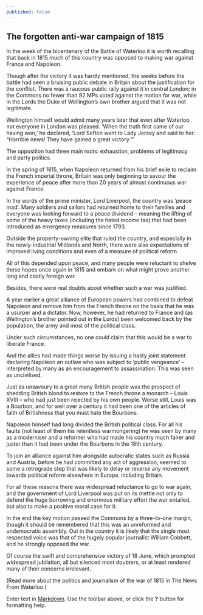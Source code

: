 ```yaml
---
published: false
---
```


## The forgotten anti-war campaign of 1815
In the week of the bicentenary of the Battle of Waterloo it is worth recalling that back in 1815 much of this country was opposed to making war against France and Napoleon. 

Though after the victory it was hardly mentioned, the weeks before the battle had seen a bruising public debate in Britain about the justification for the conflict. There was a raucous public rally against it in central London; in the Commons no fewer than 92 MPs voted against the motion for war, while in the Lords the Duke of Wellington’s own brother argued that it was not legitimate. 

Wellington himself would admit many years later that even after Waterloo not everyone in London was pleased. ‘When the truth first came of our having won,’ he declared, ‘Lord Sefton went to Lady Jersey and said to her: “Horrible news! They have gained a great victory.”’

The opposition had three main roots: exhaustion, problems of legitimacy and party politics. 

In the spring of 1815, when Napoleon returned from his brief exile to reclaim the French imperial throne, Britain was only beginning to savour the experience of peace after more than 20 years of almost continuous war against France. 

In the words of the prime minister, Lord Liverpool, the country was ‘peace mad’. Many soldiers and sailors had returned home to their families and everyone was looking forward to a peace dividend – meaning the lifting of some of the heavy taxes (including the hated income tax) that had been introduced as emergency measures since 1793. 

Outside the property-owning elite that ruled the country, and especially in the newly-industrial Midlands and North, there were also expectations of improved living conditions and even of a measure of political reform.

All of this depended upon peace, and many people were reluctant to shelve these hopes once again in 1815 and embark on what might prove another long and costly foreign war.

Besides, there were real doubts about whether such a war was justified.

A year earlier a great alliance of European powers had combined to defeat Napoleon and remove him from the French throne on the basis that he was a usurper and a dictator. Now, however, he had returned to France and (as Wellington’s brother pointed out in the Lords) been welcomed back by the population, the army and most of the political class.  

Under such circumstances, no one could claim that this would be a war to liberate France. 

And the allies had made things worse by issuing a hasty joint statement declaring Napoleon an outlaw who was subject to ‘public vengeance’ – interpreted by many as an encouragement to assassination. This was seen as uncivilised.  

Just as unsavoury to a great many British people was the prospect of shedding British blood to restore to the French throne a monarch – Louis XVIII – who had just been rejected by his own people. Worse still, Louis was a Bourbon, and for well over a century it had been one of the articles of faith of Britishness that you must hate the Bourbons.  

Napoleon himself had long divided the British political class. For all his faults (not least of them his relentless warmongering) he was seen by many as a moderniser and a reformer who had made his country much fairer and juster than it had been under the Bourbons in the 18th century. 

To join an alliance against him alongside autocratic states such as Russia and Austria, before he had committed any act of aggression, seemed to some a retrograde step that was likely to delay or reverse any movement towards political reform elsewhere in Europe, including Britain.

For all these reasons there was widespread reluctance to go to war again, and the government of Lord Liverpool was put on its mettle not only to defend the huge borrowing and enormous military effort the war entailed, but also to make a positive moral case for it. 

In the end the key motion passed the Commons by a three-to-one margin, though it should be remembered that this was an unreformed and undemocratic assembly. Out in the country it is likely that the single most respected voice was that of the hugely popular journalist William Cobbett, and he strongly opposed the war.

Of course the swift and comprehensive victory of 18 June, which prompted widespread jubilation, all but silenced most doubters, or at least rendered many of their concerns irrelevant.

(Read more about the politics and journalism of the war of 1815 in The News From Waterloo.)

Enter text in [Markdown](http://daringfireball.net/projects/markdown/). Use the toolbar above, or click the **?** button for formatting help.
